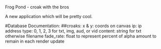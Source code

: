 Frog Pond - croak with the bros

A new application which will be pretty cool.

#Database Documentation:
  ##croaks:
    x & y: coords on canvas
    ip: ip address
    type: 0, 1, 2, 3 for txt, img, aud, or vid
    content: string for txt otherwise filename
    fade_rate: float to represent percent of alpha amount to remain in each render update
